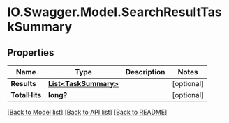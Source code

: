 # IO.Swagger.Model.SearchResultTaskSummary
## Properties

Name | Type | Description | Notes
------------ | ------------- | ------------- | -------------
**Results** | [**List&lt;TaskSummary&gt;**](TaskSummary.md) |  | [optional] 
**TotalHits** | **long?** |  | [optional] 

[[Back to Model list]](../README.md#documentation-for-models) [[Back to API list]](../README.md#documentation-for-api-endpoints) [[Back to README]](../README.md)

